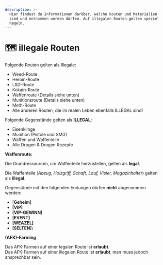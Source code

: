 ```yaml
---
description: >-
  Hier findest du Informationen darüber, welche Routen und Materialien illegal
  sind und entnommen werden dürfen. Auf illegalen Routen gelten spezielle
  Regeln.
---
```


# 🗺 illegale Routen

Folgende Routen gelten als Illegale:

* Weed-Route
* Heroin-Route
* LSD-Route
* Kokain-Route
* Waffenroute (Details siehe unten)
* Munitionsroute (Details siehe unten)
* Meth-Route
* Alle anderen Routen, die im realen Leben ebenfalls ILLEGAL sind!

Folgende Gegenstände gelten als **ILLEGAL**:

* Eisenklinge
* Munition (Pistole und SMG)
* Waffen und Waffenteile
* Alle Drogen & Drogen Rezepte

**Waffenroute:**

Die Grundressourcen, um Waffenteile herzustellen, gelten als **legal**.

Die Waffenteile (_Abzug, Holzgriff, Schaft, Lauf, Visier, Magazinhalter_) gelten als **illegal**.

Gegenstände mit den folgenden Endungen dürfen **nicht** abgenommen werden:

* \[**Geheim]**
* **\[VIP]**
* **\[VIP-GEWINN]**
* **\[EVENT]**
* **\[WEAZEL]**
* **\[SELTEN]**\\

**(AFK)-Farming**

Das AFK-Farmen auf einer legalen Route ist **erlaubt.**\
Das AFK-Farmen auf einer illegalen Route ist **erlaubt**, man muss jedoch ansprechbar sein.

